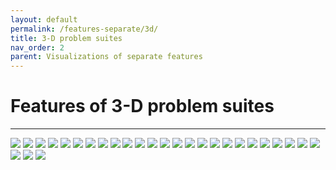 ```yaml
---
layout: default
permalink: /features-separate/3d/
title: 3-D problem suites
nav_order: 2
parent: Visualizations of separate features
---
```


# Features of 3-D problem suites #
---

<img src="../../assets/img/plots-features-separate/d3-fr.png" class="features">
<img src="../../assets/img/plots-features-separate/d3-n_com.png" class="features">
<img src="../../assets/img/plots-features-separate/d3-max_com.png" class="features">
<img src="../../assets/img/plots-features-separate/d3-median_com.png" class="features">
<img src="../../assets/img/plots-features-separate/d3-min_com.png" class="features">
<img src="../../assets/img/plots-features-separate/d3-opt_max_com.png" class="features">
<img src="../../assets/img/plots-features-separate/d3-size_opt_com.png" class="features">
<img src="../../assets/img/plots-features-separate/d3-pf_bound.png" class="features">
<img src="../../assets/img/plots-features-separate/d3-h_max.png" class="features">
<img src="../../assets/img/plots-features-separate/d3-m0.png" class="features">
<img src="../../assets/img/plots-features-separate/d3-corr_min.png" class="features">
<img src="../../assets/img/plots-features-separate/d3-corr_max.png" class="features">
<img src="../../assets/img/plots-features-separate/d3-n_basin.png" class="features">
<img src="../../assets/img/plots-features-separate/d3-max_basin.png" class="features">
<img src="../../assets/img/plots-features-separate/d3-median_basin.png" class="features">
<img src="../../assets/img/plots-features-separate/d3-min_basin.png" class="features">
<img src="../../assets/img/plots-features-separate/d3-max_feas_basin.png" class="features">
<img src="../../assets/img/plots-features-separate/d3-median_feas_basin.png" class="features">
<img src="../../assets/img/plots-features-separate/d3-min_feas_basin.png" class="features">
<img src="../../assets/img/plots-features-separate/d3-opt_max_basin.png" class="features">
<img src="../../assets/img/plots-features-separate/d3-size_opt_basin.png" class="features">
<img src="../../assets/img/plots-features-separate/d3-fr_basin.png" class="features">
<img src="../../assets/img/plots-features-separate/d3-max_cv_basin.png" class="features">
<img src="../../assets/img/plots-features-separate/d3-median_cv_basin.png" class="features">
<img src="../../assets/img/plots-features-separate/d3-cv_max_basin.png" class="features">
<img src="../../assets/img/plots-features-separate/d3-max_rfb.png" class="features">
<img src="../../assets/img/plots-features-separate/d3-median_rfb.png" class="features">
<img src="../../assets/img/plots-features-separate/d3-min_rfb.png" class="features">

